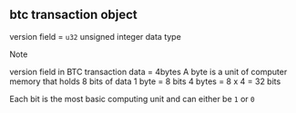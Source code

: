## btc transaction object


version field = `u32` unsigned integer data type

>[!note]
>version field in BTC transaction data = 4bytes
>A byte is a unit of computer memory that holds
>8 bits of data
>1 byte = 8 bits
>4 bytes = 8 x 4 = 32 bits

Each bit is the most basic computing unit and can either be `1` or `0`